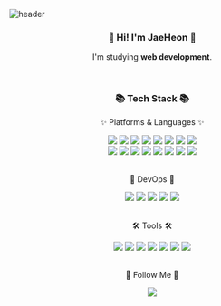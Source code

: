 ![header](https://capsule-render.vercel.app/api?type=waving&color=0:614385,100:516395&height=170&section=header&text=Jae%20Heon&fontSize=30&fontColor=ffffff&animation=fadeIn&fontAlignY=25&desc=Thank%20you%20for%20your%20visiting&descAlignY=45&&descSize=15)

<div align="center">

### :wave: Hi! I'm JaeHeon :wave:
I'm studying **web development**. <br>

</div>

<br>

<div align="center">
 <h3>📚 Tech Stack 📚</h3>
 <p>✨ Platforms & Languages ✨</p>
</div>
  
<div align="center">
 <img src="https://img.shields.io/badge/Java-007396?style=flat-square&logo=Java&logoColor=white">
 <img src="https://img.shields.io/badge/Spring-green?style=flat-square&logo=Spring&logoColor=white">
 <img src="https://img.shields.io/badge/Spring%20Data%20JPA-6DB33F?style=flat-square&logo=SpringBoot&logoColor=white"/>
 <img src="https://img.shields.io/badge/QueryDSL-4A4A4A?style=flat-square&logo=QueryDSL&logoColor=white"/>
 <img src="https://img.shields.io/badge/Oracle-F80000?style=flat-square&logo=oracle&logoColor=white"> 
 <img src="https://img.shields.io/badge/MySQL-4479A1?style=flat-square&logo=MySQL&logoColor=white"/>
 <img src="https://img.shields.io/badge/MariaDB-003545?style=flat-square&logo=MariaDB&logoColor=white">
 <img src="https://img.shields.io/badge/Apache Tomcat-F8DC75?style=flat-square&logo=ApacheTomcat&logoColor=white">
 <br>
 <img src="https://img.shields.io/badge/JavaScript-F7DF1E?style=flat-square&logo=JavaScript&logoColor=black">
 <img src="https://img.shields.io/badge/Vue.js-4FC08D?style=flat-square&logo=Vue.js&logoColor=white">
 <img src="https://img.shields.io/badge/Vite-646CFF?style=flat-square&logo=Vite&logoColor=white">
 <img src="https://img.shields.io/badge/TypeScript-3178C6?style=flat-square&logo=TypeScript&logoColor=white"/>
 <img src="https://img.shields.io/badge/React-61DAFB?style=flat-square&logo=React&logoColor=black"/>
 <img src="https://img.shields.io/badge/React%20Query-FF4154?style=flat-square&logo=React%20Query&logoColor=white"/>
 <img src="https://img.shields.io/badge/HTML5-E34F26?style=flat-square&logo=HTML5&logoColor=white"> 
 <img src="https://img.shields.io/badge/CSS3-1572B6?style=flat-square&logo=CSS3&logoColor=white">
</div>  

<br>

<div align="center">
 <p>🔦 DevOps 🔦</p>
 <img src="https://img.shields.io/badge/Docker-2496ED?style=flat-square&logo=Docker&logoColor=white"/>
 <img src="https://img.shields.io/badge/AWS-232F3E?style=flat-square&logo=Amazon%20AWS&logoColor=white"/>
 <img src="https://img.shields.io/badge/AWS%20EC2-232F3E?style=flat-square&logo=Amazon%20AWS&logoColor=white"/>
 <img src="https://img.shields.io/badge/GitHub%20Actions-2088FF?style=flat-square&logo=GitHub%20Actions&logoColor=white"/>
 <img src="https://img.shields.io/badge/NGINX-009639?style=flat-square&logo=NGINX&logoColor=white"/>
</div>

<br>

<div align="center">
 <p>🛠️ Tools 🛠️</p>
 <img src="https://img.shields.io/badge/Git-F05032?style=flat-square&logo=Git&logoColor=white">
 <img src="https://img.shields.io/badge/GitHub-181717?style=flat-square&logo=GitHub&logoColor=white">
 <img src="https://img.shields.io/badge/IntelliJ%20IDEA-000000?style=flat-square&logo=IntelliJ%20IDEA&logoColor=white"/>
 <img src="https://img.shields.io/badge/VisualStudioCode-007ACC?style=flat-square&logo=visualstudiocode&logoColor=white">
 <img src="https://img.shields.io/badge/Postman-FF6C37?style=flat-square&logo=Postman&logoColor=white">
 <img src="https://img.shields.io/badge/Figma-F24E1E?style=flat-square&logo=Figma&logoColor=white">
 <img src="https://img.shields.io/badge/Swagger-85EA2D?style=flat-square&logo=Swagger&logoColor=black"/>
</div>



<br>

<div align="center">
 <p>🥰 Follow Me 🥰</p>
 <a href="https://wogjs0911.github.io/"><img src="https://img.shields.io/badge/GitBlog-000000?style=flat-square&logo=github&&logoColor=white"/></a>
</div>
